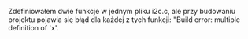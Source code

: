 
Zdefiniowałem dwie funkcje w jednym pliku i2c.c, ale przy budowaniu projektu pojawia się błąd dla każdej z tych funkcji: "Build error: multiple definition of 'x'.
